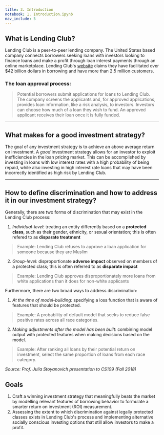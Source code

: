```yaml
---
title: 3. Introduction
notebook: 1. Introduction.ipynb
nav_include: 5
---
```


## What is Lending Club?
Lending Club is a peer-to-peer lending company. The United States based company connects borrowers seeking loans with investors looking to finance loans and make a profit through loan interest payments through an online marketplace. Lending Club's [website](https://www.lendingclub.com/) claims they have facilitated over $42 billion dollars in borrowing and have more than 2.5 million customers.

### The loan approval process:
> Potential borrowers submit applications for loans to Lending Club. The company screens the applicants and, for approved applications, provides loan information, like a risk analysis, to investors. Investors can choose how much of a loan they wish to fund. An approved applicant receives their loan once it is fully funded.

<hr>

## What makes for a good investment strategy?

The goal of any investment strategy is to achieve an above average return on investment. A *good* investment strategy allows for an investor to exploit inefficiencies in the loan pricing market. This can be accomplished by investing in loans with low interest rates with a high probability of being repaid, while also investing in high interest rate loans that may have been incorrectly identified as high risk by Lending Club. 

<hr>

## How to define discrimination and how to address it in our investment strategy?

Generally, there are two forms of discrimination that may exist in the Lending Club process:
1. *Individual-level*: treating an entity differently based on a **protected class**, such as their gender, ethnicity, or sexual orientation; this is often refered to as **disparate treatment**
>Example: Lending Club refuses to approve a loan application for someone because they are Muslim
2. *Group-level*: disproportionate **adverse impact** observed on members of a protected class; this is often referred to as **disparate impact**
>Example: Lending Club approves disproportionately more loans from white applications than it does for non-white applicants
  
Furthermore, there are two broad ways to address discrimination:
1. *At the time of model-building*: specifying a loss function that is aware of features that should be protected.
>Example: A probability of default model that seeks to reduce false positive rates across all race categories.
2. *Making adjustments after the model has been built*: combining model output with protected features when making decisions based on the model.
>Example: After ranking all loans by their potential return on investment, select the same proportion of loans from each race category.

*Source: Prof. Julia Stoyanovich presentation to CS109 (Fall 2018)*

<div class="alert alert-block alert-info">

## Goals

1. Craft a winning investment strategy that meaningfully beats the market by modelling relevant features of borrowing behavior to formulate a smarter return on investment (ROI) measurement.
2. Assessing the extent to which discrimination against legally protected classes exists in Lending Club's process and implementing alternative socially conscious investing options that still allow investors to make a profit.

</div>
